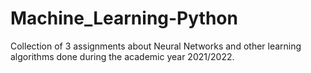 # Machine_Learning-Python
Collection of 3 assignments about Neural Networks and other learning algorithms done during the academic year 2021/2022.

